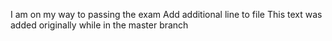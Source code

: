 I am on my way to passing the exam
Add additional line to file
This text was added originally while in the master branch
